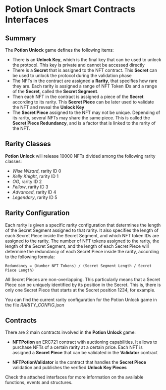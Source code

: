 # Potion Unlock Smart Contracts Interfaces

## Summary

The **Potion Unlock** game defines the following items:

-   There is an **Unlock Key**, which is the final key that can be used to unlock the protocol. This key is
    private and cannot be accessed directly
-   There is a **Secret** that is assigned to the NFT contract. This **Secret** can be used to
    unlock the protocol during the validation phase
-   The NFTs in the contract are assigned a **Rarity**, that specifies how rare they are. Each rarity is assigned a range of NFT Token IDs and a range of the **Secret**, called the **Secret Segment**.
-   Then each NFT in the contract is assigned a piece of the **Secret** according to its rarity. This **Secret Piece** can be later used to validate the NFT and reveal the **Unlock Key**
-   The **Secret Piece** assigned to the NFT may not be unique. Depending of its rarity, several
    NFTs may share the same piece. This is called the **Secret Piece Redundancy**, and is a factor that
    is linked to the rarity of the NFT.

## Rarity Classes

**Potion Unlock** will release 10000 NFTs divided among the following rarity classes:

-   _Wise Wizard_, rarity ID 0
-   _Kelly Knight_, rarity ID 1
-   _OG_, rarity ID 2
-   _Fellow_, rarity ID 3
-   _Advanced_, rarity ID 4
-   _Legendary_, rarity ID 5

## Rarity Configuration

Each rarity is given a specific rarity configuration that determines the length of the
Secret Segment assigned to that rarity. It also specifies the length of each Secret Piece
inside the Secret Segment, and which NFT token IDs are assigned to the rarity. The number
of NFT tokens assigned to the rarity, the length of the Secret Segment, and the length of
each Secret Piece will determine the redundancy of each Secret Piece inside the rarity,
according to the following formula:

    Redundancy = (Number NFT Tokens) / (Secret Segment Length / Secret Piece Length)

All Secret Pieces are non-overlapping. This particularly means that a Secret Piece can be uniquely
identified by its position in the Secret. This is, there is only one Secret Piece that starts at
the Secret position 1234, for example.

You can find the current rarity configuration for the Potion Unlock game in the file _RARITY_CONFIG.json_

## Contracts

There are 2 main contracts involved in the **Potion Unlock** game:

-   **NFTPotion** an ERC721 contract with auctioning capabilities. It allows to purchase NFTs of a certain rarity at a certain price. Each NFT is assigned a **Secret Piece** that can be validated in the **Validator** contract

-   **NFTPotionValidator** is the contract that handles the **Secret Piece** validation and publishes the verified **Unlock Key Pieces**

Check the attached interfaces for more information on the available functions, events and structures.
